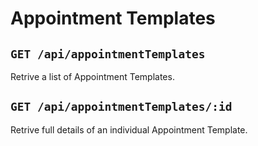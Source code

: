 # Appointment Templates
## `GET /api/appointmentTemplates`
Retrive a list of Appointment Templates.

## `GET /api/appointmentTemplates/:id`
Retrive full details of an individual Appointment Template.
